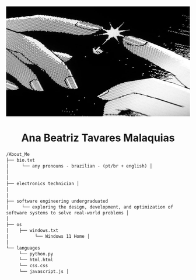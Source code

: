 <table>
  <tr>
    <p align="center">
        <img src="https://github.com/anabeatm/anabeatm/blob/main/baixados%20(1).jpg" alt="Ana Beatriz" style="width: 150%; height: 300px;" />
    </p>
    <h1 align="center">Ana Beatriz Tavares Malaquias</h1>
      
    
    /About_Me 
    ├── bio.txt 
    │     └── any pronouns - brazilian - (pt/br + english) │ 
    │ 
    │
    ├── electronics technician │ 
    │ 
    │
    ├── software engineering undergraduated  
    │     └── exploring the design, development, and optimization of software systems to solve real-world problems │
    │
    ├── os  
    │    ├── windows.txt 
    │          └── Windows 11 Home │
    │
    └── languages  
         └── python.py  
         └── html.html  
         └── css.css  
         └── javascript.js │ 
    
  </tr>
</table>
